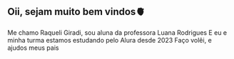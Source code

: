 ## Oii, sejam muito bem vindos🫀

Me chamo Raqueli Giradi, sou aluna da professora Luana Rodrigues 
E eu e minha turma estamos estudando pelo Alura desde 2023
Faço volêi, e ajudos meus pais
